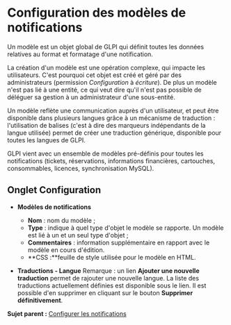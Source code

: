 Configuration des modèles de notifications
==========================================

Un modèle est un objet global de GLPI qui définit toutes les données
relatives au format et formatage d'une notification.

La création d'un modèle est une opération complexe, qui impacte les
utilisateurs. C'est pourquoi cet objet est créé et géré par des
administrateurs (permission *Configuration* à *écriture*). De plus un
modèle n'est pas lié à une entité, ce qui veut dire qu'il n'est pas
possible de déléguer sa gestion à un administrateur d'une sous-entité.

Un modèle reflète une communication auprès d'un utilisateur, et peut
être disponible dans plusieurs langues grâce à un mécanisme de
traduction : l'utilisation de balises (c'est à dire des marqueurs
indépendants de la langue utilisée) permet de créer une traduction
générique, disponible pour toutes les langues de GLPI.

GLPI vient avec un ensemble de modèles pré-définis pour toutes les
notifications (tickets, réservations, informations financières,
cartouches, consommables, licences, synchronisation MySQL).

Onglet Configuration
--------------------

-   **Modèles de notifications**
    -   **Nom** : nom du modèle ;
    -   **Type** : indique à quel type d'objet le modèle se rapporte. Un
        modèle est lié à un et un seul type d'objet ;
    -   **Commentaires** : information supplémentaire en rapport avec le
        modèle en cours d'édition.
    -   **CSS :**feuille de style utilisée pour le modèle en HTML.

-   **Traductions - Langue**
    Remarque : un lien **Ajouter une nouvelle traduction** permet de
    rajouter une nouvelle langue. La liste des traductions actuellement
    définies est disponible sous le lien. Il est possible d'en supprimer
    en cliquant sur le bouton **Supprimer définitivement**.

**Sujet parent :** [Configurer les
notifications](../glpi/config_notification.html "Les notifications se configurent depuis le menu Configuration > Notifications ;")
